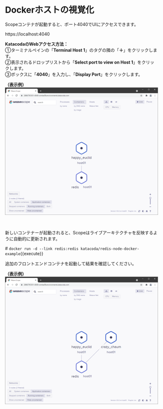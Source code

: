 # Dockerホストの視覚化  
Scopeコンテナが起動すると、ポート4040でUIにアクセスできます。

https://localhost:4040

**KatacodaのWebアクセス方法：**  
①ターミナルペインの「**Terminal Host 1**」のタグの隣の「**＋**」をクリックします。  
②表示されるドロップリストから「**Select port to view on Host 1**」をクリックします。  
③ボックスに「**4040**」を入力し、「**Display Port**」をクリックします。 

**（表示例）**
![Scope farst](./assets/Step13-1.png)   

<br>

新しいコンテナーが起動されると、Scopeはライブアーキテクチャを反映するように自動的に更新されます。

\# `docker run -d --link redis:redis katacoda/redis-node-docker-example`{{execute}}

追加のフロントエンドコンテナを起動して結果を確認してください。  

**（表示例）**  
![Scope container plus](./assets/Step13-2.png)   
